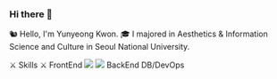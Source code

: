 ### Hi there 👋

🐿 Hello, I'm Yunyeong Kwon.
🎓 I majored in Aesthetics & Information Science and Culture in Seoul National University.

⚔ Skills ⚔
FrontEnd
<img src="https://img.shields.io/badge/React-#61DAFB?style=flat-square&&logoColor=white"/>
<img src="https://img.shields.io/badge/Python-3766AB?style=flat-square&logo=Python&logoColor=white"/>
BackEnd
DB/DevOps
     


<!--
**ChipmunkForLove/ChipmunkForLove** is a ✨ _special_ ✨ repository because its `README.md` (this file) appears on your GitHub profile.

Here are some ideas to get you started:

- 🔭 I’m currently working on ...
- 🌱 I’m currently learning ...
- 👯 I’m looking to collaborate on ...
- 🤔 I’m looking for help with ...
- 💬 Ask me about ...
- 📫 How to reach me: ...
- 😄 Pronouns: ...
- ⚡ Fun fact: ...
-->
